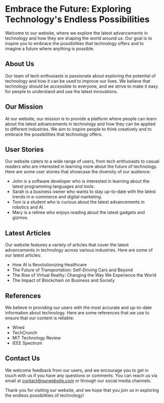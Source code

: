 <!--font:Playfair Display-->

# Embrace the Future: Exploring Technology's Endless Possibilities

Welcome to our website, where we explore the latest advancements in technology and how they are shaping the world around us. Our goal is to inspire you to embrace the possibilities that technology offers and to imagine a future where anything is possible.

## About Us

Our team of tech enthusiasts is passionate about exploring the potential of technology and how it can be used to improve our lives. We believe that technology should be accessible to everyone, and we strive to make it easy for people to understand and use the latest innovations.

## Our Mission

At our website, our mission is to provide a platform where people can learn about the latest advancements in technology and how they can be applied to different industries. We aim to inspire people to think creatively and to embrace the possibilities that technology offers.

## User Stories

Our website caters to a wide range of users, from tech enthusiasts to casual readers who are interested in learning more about the future of technology. Here are some user stories that showcase the diversity of our audience:

- John is a software developer who is interested in learning about the latest programming languages and tools.
- Sarah is a business owner who wants to stay up-to-date with the latest trends in e-commerce and digital marketing.
- Tom is a student who is curious about the latest advancements in robotics and AI.
- Mary is a retiree who enjoys reading about the latest gadgets and gizmos.

## Latest Articles

Our website features a variety of articles that cover the latest advancements in technology across various industries. Here are some of our latest articles:

- How AI is Revolutionizing Healthcare
- The Future of Transportation: Self-Driving Cars and Beyond
- The Rise of Virtual Reality: Changing the Way We Experience the World
- The Impact of Blockchain on Business and Society

## References

We believe in providing our users with the most accurate and up-to-date information about technology. Here are some references that we use to ensure that our content is reliable:

- Wired
- TechCrunch
- MIT Technology Review
- IEEE Spectrum

## Contact Us

We welcome feedback from our users, and we encourage you to get in touch with us if you have any questions or comments. You can reach us via email at [contact@ourwebsite.com](mailto:contact@ourwebsite.com) or through our social media channels.

Thank you for visiting our website, and we hope that you join us in exploring the endless possibilities of technology!

<!--

Write me content for website with wallpaper which alt text is:

"A futuristic cityscape where Ainautes use advanced AI technology to monitor and maintain the city's infrastructure and systems."

The name/title of the page should not be 1:1 copy of the alt text but rather a real content of the website which is using this wallpaper.

- Use markdown format 
- Start with heading
- Heading should be short and concise
- The content should look like a real website 
- The website should not be about the wallpaper, wallpaper is just a related background
- Heading should be contain work "wallpaper" or "background"
- Include real sections like references, contact, user stories, etc. use things relevant to the page purpose.
- Feel free to use structure like headings, bullets, numbering, blockquotes, paragraphs, horizontal lines, etc.
- You can use formatting like bold or _italic_
- You can include UTF-8 emojis
- Links should be only #hash anchors (and you can refer to the document itself)
- Do not include images


---


# The Futuristic Cityscape Wallpaper: Experience the Future Today

Welcome to our website where we explore the future of technology and how it shapes the world around us. Our website is a hub for all things futuristic, from the latest gadgets and gizmos to the most advanced AI systems that power our cities.

## About the Wallpaper

Our website features a stunning wallpaper that showcases a futuristic cityscape where Ainautes use advanced AI technology to monitor and maintain the city's infrastructure and systems. The image depicts a world where technology has transformed the way we live, work, and play. 

The wallpaper serves as a reminder of the endless possibilities that technology can bring to our lives. It inspires us to imagine a future where anything is possible, and everything is within reach.

## Our Mission

At our website, we are committed to exploring the potential of technology and how it can be used to improve our lives. We believe that technology should be accessible to everyone, and we strive to make it easy for people to understand and use the latest innovations.

Our mission is to provide a platform where people can learn about the latest advancements in technology and how they can be applied to different industries. We aim to inspire people to think creatively and to embrace the possibilities that technology offers.

## User Stories

Our website is designed to cater to a wide range of users, from tech enthusiasts to casual readers who are interested in learning more about the future of technology. Here are some user stories that showcase the diversity of our audience:

- John is a software developer who is interested in learning about the latest programming languages and tools.
- Sarah is a business owner who wants to stay up-to-date with the latest trends in e-commerce and digital marketing.
- Tom is a student who is curious about the latest advancements in robotics and AI.
- Mary is a retiree who enjoys reading about the latest gadgets and gizmos.

## References

We believe in providing our users with the most accurate and up-to-date information about technology. Here are some references that we use to ensure that our content is reliable:

- Wired
- TechCrunch
- MIT Technology Review
- IEEE Spectrum

## Contact Us

We welcome feedback from our users, and we encourage you to get in touch with us if you have any questions or comments. You can reach us via email at [contact@ourwebsite.com](mailto:contact@ourwebsite.com) or through our social media channels.

Thank you for visiting our website, and we hope that you enjoy exploring the future of technology with us!


---


Heading should not include word "wallpaper". The website should not be about the wallpaper itself, wallpaper is just a related background, rewrite whole content.


---


# Embrace the Future: Exploring Technology's Endless Possibilities

Welcome to our website, where we explore the latest advancements in technology and how they are shaping the world around us. Our goal is to inspire you to embrace the possibilities that technology offers and to imagine a future where anything is possible.

## About Us

Our team of tech enthusiasts is passionate about exploring the potential of technology and how it can be used to improve our lives. We believe that technology should be accessible to everyone, and we strive to make it easy for people to understand and use the latest innovations.

## Our Mission

At our website, our mission is to provide a platform where people can learn about the latest advancements in technology and how they can be applied to different industries. We aim to inspire people to think creatively and to embrace the possibilities that technology offers.

## User Stories

Our website caters to a wide range of users, from tech enthusiasts to casual readers who are interested in learning more about the future of technology. Here are some user stories that showcase the diversity of our audience:

- John is a software developer who is interested in learning about the latest programming languages and tools.
- Sarah is a business owner who wants to stay up-to-date with the latest trends in e-commerce and digital marketing.
- Tom is a student who is curious about the latest advancements in robotics and AI.
- Mary is a retiree who enjoys reading about the latest gadgets and gizmos.

## Latest Articles

Our website features a variety of articles that cover the latest advancements in technology across various industries. Here are some of our latest articles:

- How AI is Revolutionizing Healthcare
- The Future of Transportation: Self-Driving Cars and Beyond
- The Rise of Virtual Reality: Changing the Way We Experience the World
- The Impact of Blockchain on Business and Society

## References

We believe in providing our users with the most accurate and up-to-date information about technology. Here are some references that we use to ensure that our content is reliable:

- Wired
- TechCrunch
- MIT Technology Review
- IEEE Spectrum

## Contact Us

We welcome feedback from our users, and we encourage you to get in touch with us if you have any questions or comments. You can reach us via email at [contact@ourwebsite.com](mailto:contact@ourwebsite.com) or through our social media channels.

Thank you for visiting our website, and we hope that you join us in exploring the endless possibilities of technology!

-->
